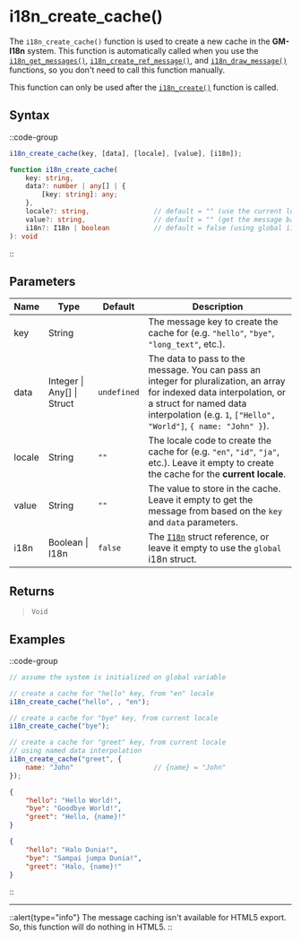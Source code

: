 # i18n_create_cache()

The `i18n_create_cache()` function is used to create a new cache in the **GM-I18n** system. This function is automatically called when you use the [`i18n_get_messages()`](/v1/api-reference/functions/i18n-get-messages), [`i18n_create_ref_message()`](/v1/api-reference/functions/i18n-create-ref-message), and [`i18n_draw_message()`](/v1/api-reference/functions/i18n-draw-message) functions, so you don't need to call this function manually.

This function can only be used after the [`i18n_create()`](/v1/api-reference/functions/i18n-create) function is called.

## Syntax

::code-group
```js [Usage]
i18n_create_cache(key, [data], [locale], [value], [i18n]);
```

```ts [Signature]
function i18n_create_cache(
    key: string,
    data?: number | any[] | { 
        [key: string]: any; 
    },
    locale?: string,                // default = "" (use the current locale)
    value?: string,                 // default = "" (get the message based on the key and data)
    i18n?: I18n | boolean           // default = false (using global i18n struct)
): void
```
::

## Parameters

| Name        | Type              | Default      | Description |
|-------------|-------------------|--------------|-------------|
| key         | String            |              | The message key to create the cache for (e.g. `"hello"`, `"bye"`, `"long_text"`, etc.). |
| data        | Integer \| Any\[] \| Struct | `undefined` | The data to pass to the message. You can pass an integer for pluralization, an array for indexed data interpolation, or a struct for named data interpolation (e.g. `1`, `["Hello", "World"]`, `{ name: "John" }`). |
| locale      | String            | `""`         | The locale code to create the cache for (e.g. `"en"`, `"id"`, `"ja"`, etc.). Leave it empty to create the cache for the **current locale**. |
| value       | String            | `""`         | The value to store in the cache. Leave it empty to get the message from based on the `key` and `data` parameters. |
| i18n        | Boolean \| I18n | `false`      | The [`I18n`](/v1/api-reference/functions/i18n-create) struct reference, or leave it empty to use the `global` i18n struct. |

## Returns

> `Void`

## Examples

::code-group
```js [Create Event]
// assume the system is initialized on global variable

// create a cache for "hello" key, from "en" locale
i18n_create_cache("hello", , "en");

// create a cache for "bye" key, from current locale
i18n_create_cache("bye");

// create a cache for "greet" key, from current locale
// using named data interpolation
i18n_create_cache("greet", {
    name: "John"                    // {name} = "John"
});
```

```json [en.json]
{
    "hello": "Hello World!",
    "bye": "Goodbye World!",
    "greet": "Hello, {name}!"
}
```

```json [id.json]
{
    "hello": "Halo Dunia!",
    "bye": "Sampai jumpa Dunia!",
    "greet": "Halo, {name}!"
}
```
::

---

::alert{type="info"}
The message caching isn't available for HTML5 export. So, this function will do nothing in HTML5.
::
